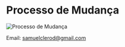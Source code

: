 # Processo de Mudança

![Processo de Mudança](https://github.com/jonilsons9/node-website-starter-files/blob/master/Processo%20de%20Mudan%C3%A7a.png)

Email: samuelclerod@gmail.com
